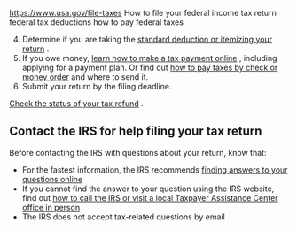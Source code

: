 

https://www.usa.gov/file-taxes
How to file your federal income tax return
federal tax deductions
how to pay federal taxes

4. Determine if you are taking the
   [standard deduction or itemizing your return](https://www.irs.gov/taxtopics/tc501)
   .
5. If you owe money,
   [learn how to make a tax payment online](https://www.irs.gov/payments)
   , including applying for a payment plan. Or find out
   [how to pay taxes by check or money order](https://www.irs.gov/payments/pay-by-check-or-money-order)
   and where to send it.
6. Submit your return by the filing deadline.

[Check the status of your tax refund](https://www.irs.gov/refunds)
.

**Contact the IRS for help filing your tax return**
---------------------------------------------------

Before contacting the IRS with questions about your return, know that:

* For the fastest information, the IRS recommends
  [finding answers to your questions online](https://www.irs.gov/)
* If you cannot find the answer to your question using the IRS website, find out
  [how to call the IRS or visit a local Taxpayer Assistance Center office in person](https://www.usa.gov/contact-irs)
* The IRS does not accept tax-related questions by email
